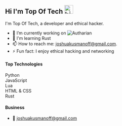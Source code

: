 ## Hi I'm Top Of Tech <img src="https://user-images.githubusercontent.com/1303154/88677602-1635ba80-d120-11ea-84d8-d263ba5fc3c0.gif" width="28px" alt="hi">

I'm Top Of Tech, a developer and ethical hacker.

- 🔭 I’m currently working on ![Autharian](https://github.com/AutharianTeam/Autharian)
- 🌳 I'm learning Rust
- 📫 How to reach me: joshuakusmanoff@gmail.com.
- ⚡ Fun fact: I enjoy ethical hacking and networking

#### Top Technologies
Python  
JavaScript  
Lua  
HTML & CSS  
Rust

#### Business
- :email: joshuakusmanoff@gmail.com
